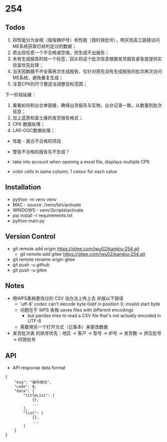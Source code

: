 # 254

## Todos
1. 将性能分为金相（按熔铸炉号）和性能（按时效批号），明天找高工链接访问ME系统获取已经判定过的数据；
2. 若出现任意一个不合格或空值，则生成不出报告；
3. 未有生成报告的给一个标签，回头将这个批次信息根据发货报告紧急度提供实验室优先处理；
4. 当天因数据不齐全需再次生成报告，仅针对原先没有生成报告的批次再次访问ME系统，避免重复生成；
5. 注意CPK的尺寸要适当调整目标范围；

下一阶段延展：
1. 看看如何和出仓单链接，确保出货报告与实物，出仓记录一致，从数量到批次信息；
2. 加上蓝思和富士康的发货报告格式；
3. CPK 数据处理；
4. LAR-OQC数据处理；

- 性能 - 报合不合格的项目
- 警告不合格的报告先不生成？


- take into account when opening a excel file, displays multiple CPK
- color cells in same column, 1 colour for each value

## Installation
- python -m venv venv
- MAC - source ./venv/bin/activate
- WINDOWS - venv\Scripts\activate
- pip install -r requirements.txt
- python main.py

## Version Control
- git remote add origin https://gitee.com/jwu02/kamkiu-254.git
    - git remote add gitee https://gitee.com/jwu02/kamkiu-254.git
- git remote rename origin gitee
- git push -u github
- git push -u gitee

## Notes
- 用WPS表格更改过的 CSV 没办法上传上去 并报以下错误
    - 'utf-8' codec can't decode byte 0xbf in position 0; invalid start byte
    - 问题在于 WPS 表格 saves files with different encodings
        - but pandas tries to read a CSV file that's not actually encoded in UTF-8
    - 需要用另一个打开方式（记事本）来更改数据
- 发货批次表 的排序优先：地区 -> 客户 -> 型号 -> 炉号 -> 发货数 -> 挤压批号 -> 时效批号

## API
- API response data format
```
{
    "msg": "操作成功",
    "code": 0,
    "data": {
        "titleList": [
            {},
            ...
        ],
        "list": [
            {},
            ...
        ]
    }
}
```